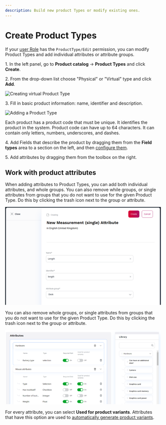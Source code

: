 ```yaml
---
description: Build new product Types or modify existing ones.
---
```


# Create Product Types

If your [user Role](../permission_management/work_with_permissions.md) has the `ProductType/Edit` permission, you can modify Product Types and add individual attributes or attribute groups.

1\. In the left panel, go to **Product catalog** -> **Product Types** and click **Create**.

2\. From the drop-down list choose "Physical" or "Virtual" type and click **Add**.

![Creating virtual Product Type](virtual_product_type.png)

3\. Fill in basic product information: name, identifier and description.

![Adding a Product Type](create_product_type.png)

Each product has a product code that must be unique. It identifies the product in the system.
Product code can have up to 64 characters. It can contain only letters, numbers, underscores, and dashes.

4\. Add Fields that describe the product by dragging them from the **Field types** 
area to a section on the left, and then [configure them](../content_management/configure_ct_field_settings.md).

5\. Add attributes by dragging them from the toolbox on the right.

## Work with product attributes

When adding attributes to Product Types, you can add both individual attributes, 
and whole groups. 
You can also remove while groups, or single attributes from groups that you do not 
want to use for the given Product Type. Do this by clicking the trash icon next 
to the group or attribute.

![Creating an attribute in a group](img/create_attribute.png)

You can also remove whole groups, or single attributes from groups that you do not 
want to use for the given Product Type.
Do this by clicking the trash icon next to the group or attribute.

![Adding attributes to a Product Type](img/adding_attributes.png)

For every attribute, you can select **Used for product variants**.
Attributes that have this option are used to [automatically generate product variants](work_with_product_variants.md#generate-variants).
